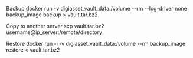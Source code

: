 
Backup
docker run -v digiasset_vault_data:/volume --rm --log-driver none backup_image backup > vault.tar.bz2

Copy to another server
scp vault.tar.bz2 username@ip_server:/remote/directory

Restore
docker run -i -v digiasset_vault_data:/volume --rm backup_image restore < vault.tar.bz2
